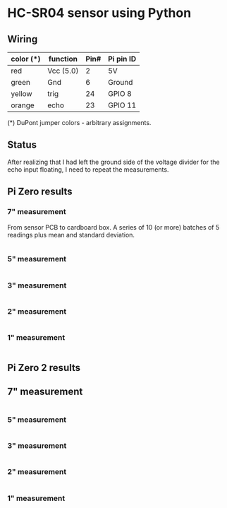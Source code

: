 # HC-SR04 sensor using Python

## Wiring

|color (*)|function|Pin#|Pi pin ID|
|---|---|---|---|
|red|Vcc (5.0)|2|5V|
|green|Gnd|6|Ground|
|yellow|trig|24|GPIO 8|
|orange|echo|23|GPIO 11|

(*) DuPont jumper colors - arbitrary assignments.

## Status

After realizing that I had left the ground side of the voltage divider for the echo input floating, I need to repeat the measurements.

## Pi Zero results

### 7" measurement

From sensor PCB to cardboard box. A series of 10 (or more) batches of 5 readings plus mean and standard deviation.

```text
```

### 5" measurement

```text
```

### 3" measurement

```text
```

### 2" measurement

```text
```

### 1" measurement

```text
```

## Pi Zero 2 results

## 7" measurement

```text
```

### 5" measurement

```text
```

### 3" measurement

```text
```

### 2" measurement

```text
```

### 1" measurement

```text
```
